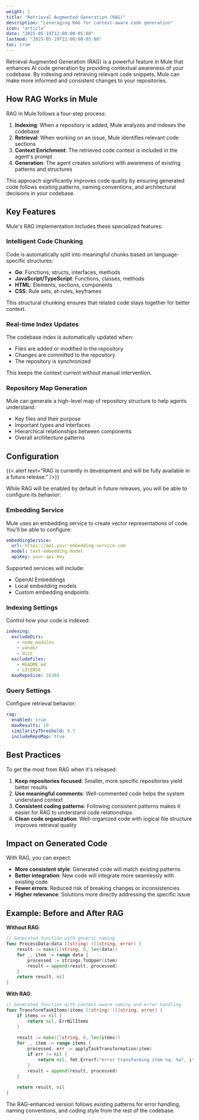 ```yaml
---
weight: 1
title: "Retrieval Augmented Generation (RAG)"
description: "Leveraging RAG for context-aware code generation"
icon: "article"
date: "2025-05-19T12:00:00-05:00"
lastmod: "2025-05-19T12:00:00-05:00"
toc: true
---
```


Retrieval Augmented Generation (RAG) is a powerful feature in Mule that enhances AI code generation by providing contextual awareness of your codebase. By indexing and retrieving relevant code snippets, Mule can make more informed and consistent changes to your repositories.

## How RAG Works in Mule

RAG in Mule follows a four-step process:

1. **Indexing**: When a repository is added, Mule analyzes and indexes the codebase
2. **Retrieval**: When working on an issue, Mule identifies relevant code sections
3. **Context Enrichment**: The retrieved code context is included in the agent's prompt
4. **Generation**: The agent creates solutions with awareness of existing patterns and structures

This approach significantly improves code quality by ensuring generated code follows existing patterns, naming conventions, and architectural decisions in your codebase.

## Key Features

Mule's RAG implementation includes these specialized features:

### Intelligent Code Chunking

Code is automatically split into meaningful chunks based on language-specific structures:

- **Go**: Functions, structs, interfaces, methods
- **JavaScript/TypeScript**: Functions, classes, methods
- **HTML**: Elements, sections, components
- **CSS**: Rule sets, at-rules, keyframes

This structural chunking ensures that related code stays together for better context.

### Real-time Index Updates

The codebase index is automatically updated when:

- Files are added or modified in the repository
- Changes are committed to the repository
- The repository is synchronized

This keeps the context current without manual intervention.

### Repository Map Generation

Mule can generate a high-level map of repository structure to help agents understand:

- Key files and their purpose
- Important types and interfaces
- Hierarchical relationships between components
- Overall architecture patterns

## Configuration

{{< alert text="RAG is currently in development and will be fully available in a future release." />}}

While RAG will be enabled by default in future releases, you will be able to configure its behavior:

### Embedding Service

Mule uses an embedding service to create vector representations of code. You'll be able to configure:

```yaml
embeddingService:
  url: https://api.your-embedding-service.com
  model: text-embedding-model
  apiKey: your-api-key
```

Supported services will include:
- OpenAI Embeddings
- Local embedding models
- Custom embedding endpoints

### Indexing Settings

Control how your code is indexed:

```yaml
indexing:
  excludeDirs:
    - node_modules
    - vendor
    - dist
  excludeFiles:
    - README.md
    - LICENSE
  maxRepoSize: 16384
```

### Query Settings

Configure retrieval behavior:

```yaml
rag:
  enabled: true
  maxResults: 10
  similarityThreshold: 0.7
  includeRepoMap: true
```

## Best Practices

To get the most from RAG when it's released:

1. **Keep repositories focused**: Smaller, more specific repositories yield better results
2. **Use meaningful comments**: Well-commented code helps the system understand context
3. **Consistent coding patterns**: Following consistent patterns makes it easier for RAG to understand code relationships
4. **Clean code organization**: Well-organized code with logical file structure improves retrieval quality

## Impact on Generated Code

With RAG, you can expect:

- **More consistent style**: Generated code will match existing patterns
- **Better integration**: New code will integrate more seamlessly with existing code
- **Fewer errors**: Reduced risk of breaking changes or inconsistencies
- **Higher relevance**: Solutions more directly addressing the specific issue

## Example: Before and After RAG

**Without RAG**:
```go
// Generated function with generic naming
func ProcessData(data []string) ([]string, error) {
    result := make([]string, 0, len(data))
    for _, item := range data {
        processed := strings.ToUpper(item)
        result = append(result, processed)
    }
    return result, nil
}
```

**With RAG**:
```go
// Generated function with context-aware naming and error handling
func TransformTaskItems(items []string) ([]string, error) {
    if items == nil {
        return nil, ErrNilItems
    }
    
    result := make([]string, 0, len(items))
    for _, item := range items {
        processed, err := applyTaskTransformation(item)
        if err != nil {
            return nil, fmt.Errorf("error transforming item %q: %w", item, err)
        }
        result = append(result, processed)
    }
    
    return result, nil
}
```

The RAG-enhanced version follows existing patterns for error handling, naming conventions, and coding style from the rest of the codebase.